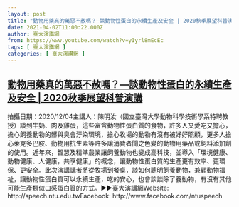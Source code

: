 ```yaml
---
layout: post
title: "動物用藥真的萬惡不赦嗎？—談動物性蛋白的永續生產及安全 | 2020秋季展望科普演講"
date: 2021-04-02T11:00:22.000Z
author: 臺大演講網
from: https://www.youtube.com/watch?v=yIyrl8mEcEc
tags: [ 臺大演講網 ]
categories: [ 臺大演講網 ]
---
```

<!--1617361222000-->
[動物用藥真的萬惡不赦嗎？—談動物性蛋白的永續生產及安全 | 2020秋季展望科普演講](https://www.youtube.com/watch?v=yIyrl8mEcEc)
------

<div>
拍攝日期：2020/12/04主講人：陳明汝（國立臺灣大學動物科學技術學系特聘教授）談到牛奶、肉及雞蛋，這些富含動物性蛋白質的食物，許多人又愛吃又擔心，擔心飼養動物的髒與臭會汙染環境，擔心牧場的動物有沒有被好好照顧，更多人擔心萊克多巴胺、動物用抗生素等許多讓消費者聞之色變的動物用藥品或飼料添加劑的使用。近年來，智慧及精準農業讓飼養動物也變成高科技，並導入「環境健康、動物健康、人健康，共享健康」的概念，讓動物性蛋白質的生產更有效率、更環保、更安全。此次演講講者將從牧場到餐桌，談如何聰明飼養動物，兼顧動物福祉，讓動物性蛋白質可以永續生產，吃的安心，也會談談除了養動物，有沒有其他可能生產類似口感蛋白質的方式。►►臺大演講網Website: http://speech.ntu.edu.twFacebook: http://www.facebook.com/ntuspeech
</div>
